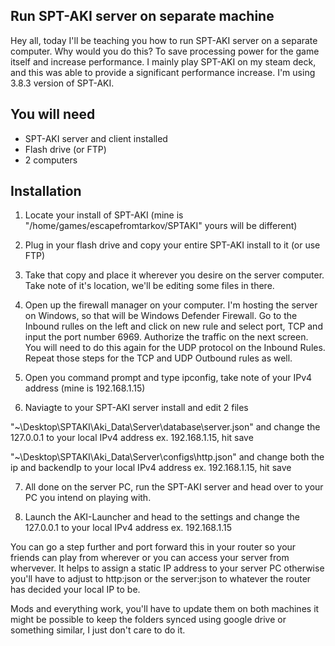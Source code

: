 
## Run SPT-AKI server on separate machine


Hey all, today I'll be teaching you how to run SPT-AKI server on a separate computer. Why would you do this? To save processing power for the game itself and increase performance. I mainly play SPT-AKI on my steam deck, and this was able to provide a significant performance increase. I'm using 3.8.3 version of SPT-AKI.




## You will need

- SPT-AKI server and client installed
- Flash drive (or FTP)
- 2 computers

## Installation

1. Locate your install of SPT-AKI (mine is "/home/games/escapefromtarkov/SPTAKI" yours will be different)

2. Plug in your flash drive and copy your entire SPT-AKI install to it (or use FTP)

3. Take that copy and place it wherever you desire on the server computer. Take note of it's location, we'll be editing some files in there.

4.  Open up the firewall manager on your computer. I'm hosting the server on Windows, so that will be Windows Defender Firewall. Go to the Inbound rulles on the left and click on new rule and select port, TCP and input the port number 6969. Authorize the traffic on the next screen. 
You will need to do this again for the UDP protocol on the Inbound Rules. Repeat those steps for the TCP and UDP Outbound rules as well.

5. Open you command prompt and type ipconfig, take note of your IPv4 address (mine is 192.168.1.15)

6. Naviagte to your SPT-AKI server install and edit 2 files

"~\Desktop\SPTAKI\Aki_Data\Server\database\server.json" and change the 127.0.0.1 to your local IPv4 address ex. 192.168.1.15, hit save

"~\Desktop\SPTAKI\Aki_Data\Server\configs\http.json" and change both the ip and backendIp to your local IPv4 address ex. 192.168.1.15, hit save

7. All done on the server PC, run the SPT-AKI server and head over to your PC you intend on playing with.

8. Launch the AKI-Launcher and head to the settings and change the 127.0.0.1 to your local IPv4 address ex. 192.168.1.15


You can go a step further and port forward this in your router so your friends can play from wherever or you can access your server from whervever. It helps to assign a static IP address to your server PC otherwise you'll have to adjust to http:json or the server:json to whatever the router has decided your local IP to be.

Mods and everything work, you'll have to update them on both machines it might be possible to keep the folders synced using google drive or something similar, I just don't care to do it.
